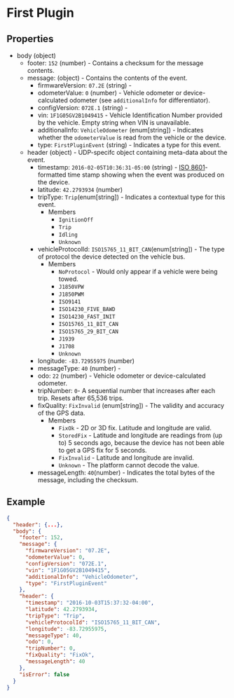 # First Plugin

## Properties

- body (object)
  - footer: `152` (number) - Contains a checksum for the message contents.
  - message: (object) - Contains the contents of the event.
    - firmwareVersion: `07.2E` (string) -
    - odometerValue: `0` (number) - Vehicle odometer or device-calculated odometer (see `additionalInfo` for differentiator).
    - configVersion: `072E.1` (string) - 
    - vin: `1F1G05GV2B1049415` - Vehicle Identification Number provided by the vehicle. Empty string when VIN is unavailable.
    - additionalInfo: `VehicleOdometer` (enum[string]) - Indicates whether the `odometerValue` is read from the vehicle or the device.
    - type: `FirstPluginEvent` (string) - Indicates a type for this event.
  - header (object) - UDP-specifc object containing meta-data about the event.
    - timestamp: `2016-02-05T10:36:31-05:00` (string) - [ISO 8601](https://en.wikipedia.org/wiki/ISO_8601)-formatted time stamp showing when the event was produced on the device.
    - latitude: `42.2793934` (number)
    - tripType: `Trip`(enum[string]) - Indicates a contextual type for this event.
      - Members
        - `IgnitionOff`
        - `Trip`
        - `Idling`
        - `Unknown`
    - vehicleProtocolId: `ISO15765_11_BIT_CAN`(enum[string]) - The type of protocol the device detected on the vehicle bus.
      - Members
        - `NoProtocol` - Would only appear if a vehicle were being towed. 
        - `J1850VPW`
        - `J1850PWM`
        - `ISO9141`
        - `ISO14230_FIVE_BAWD`
        - `ISO14230_FAST_INIT`
        - `ISO15765_11_BIT_CAN`
        - `ISO15765_29_BIT_CAN`
        - `J1939`
        - `J1708`
        - `Unknown`
    - longitude: `-83.72955975` (number)
    - messageType: `40` (number) - 
    - odo: `22` (number) - Vehicle odometer or device-calculated odometer.
    - tripNumber: `0`- A sequential number that increases after each trip. Resets after 65,536 trips.
    - fixQuality: `FixInvalid` (enum[string]) - The validity and accuracy of the GPS data.
      - Members
        - `FixOk` - 2D or 3D fix. Latitude and longitude are valid.
        - `StoredFix` - Latitude and longitude are readings from (up to) 5 seconds ago, because the device has not been able to get a GPS fix for 5 seconds.
        - `FixInvalid` - Latitude and longitude are invalid.
        - `Unknown` - The platform cannot decode the value.
    - messageLength: `40`(number) - Indicates the total bytes of the message, including the checksum.

## Example

```json
{
  "header": {...},
  "body": {
    "footer": 152,
    "message": {
      "firmwareVersion": "07.2E",
      "odometerValue": 0,
      "configVersion": "072E.1",
      "vin": "1F1G05GV2B1049415",
      "additionalInfo": "VehicleOdometer",
      "type": "FirstPluginEvent"
    },
    "header": {
      "timestamp": "2016-10-03T15:37:32-04:00",
      "latitude": 42.2793934,
      "tripType": "Trip",
      "vehicleProtocolId": "ISO15765_11_BIT_CAN",
      "longitude": -83.72955975,
      "messageType": 40,
      "odo": 0,
      "tripNumber": 0,
      "fixQuality": "FixOk",
      "messageLength": 40
    },
    "isError": false
  }
}
```
